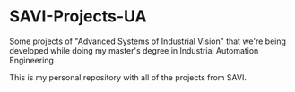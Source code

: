 # SAVI-Projects-UA
Some projects of "Advanced Systems of Industrial Vision"  that we're being developed while doing my master's degree in Industrial Automation Engineering


This is my personal repository with all of the projects from SAVI.
